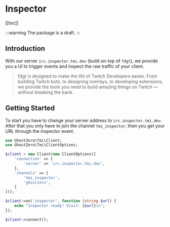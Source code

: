 # Inspector

[[toc]]

:::warning
The package is a draft.
:::

## Introduction

With our server `irc.inspector.tmi.dev` (build on-top of `fdgt`), we provide you a UI to trigger events and inspect the raw traffic of your client.

> fdgt is designed to make the life of Twitch Developers easier. From building Twitch bots, to designing overlays, to developing extensions, we provide the tools you need to build amazing things on Twitch — without breaking the bank.

## Getting Started

To start you have to change your server address to `irc.inspector.tmi.dev`. After that you only have to join the channel `tmi_inspector`, then you get your URL through the inspector event.

```php
use GhostZero\Tmi\Client;
use GhostZero\Tmi\ClientOptions;

$client = new Client(new ClientOptions([
    'connection' => [
        'server' => 'irc.inspector.tmi.dev',
    ],
    'channels' => [
        'tmi_inspector',
        'ghostzero',
    ]
]));

$client->on('inspector', function (string $url) {
    echo "Inspector ready! Visit: {$url}\n";
});

$client->connect();
```
